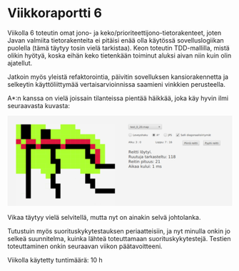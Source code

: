 # Viikkoraportti 6

Viikolla 6 toteutin omat jono- ja keko/prioriteettijono-tietorakenteet, joten Javan valmiita tietorakenteita ei pitäisi enää olla käytössä sovelluslogiikan puolella (tämä täytyy tosin vielä tarkistaa). Keon toteutin TDD-mallilla, mistä olikin hyötyä, koska eihän keko tietenkään toiminut aluksi aivan niin kuin olin ajatellut.

Jatkoin myös yleistä refaktorointia, päivitin sovelluksen kansiorakennetta ja selkeytin käyttöliittymää vertaisarvioinnissa saamieni vinkkien perusteella.

A*:n kanssa on vielä joissain tilanteissa pientää häikkää, joka käy hyvin ilmi seuraavasta kuvasta:

![A*](https://raw.githubusercontent.com/joonaspartanen/tiralabra-polunraivaaja/master/dokumentaatio/kuvat/astar.png)

Vikaa täytyy vielä selvitellä, mutta nyt on ainakin selvä johtolanka.

Tutustuin myös suorituskykytestauksen periaatteisiin, ja nyt minulla onkin jo selkeä suunnitelma, kuinka lähteä toteuttamaan suorituskykytestejä. Testien toteuttaminen onkin seuraavan viikon päätavoitteeni.

Viikolla käytetty tuntimäärä: 10 h
